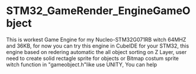# STM32_GameRender_EngineGameObject
This is workest Game Engine for my Nucleo-STM32G071RB witch 64MHZ and 36KB, for now you can try this engine in CubeIDE for your STM32, this engine based on redering automatic the all object sorting on Z Layer, user need to create solid rectagle sprite for objects or Bitmap costum sprite witch function in "gameobject.h"like use UNITY, You can help
